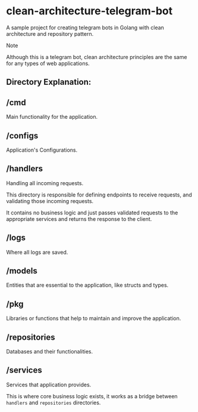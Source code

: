 # clean-architecture-telegram-bot

A sample project for creating telegram bots in Golang with clean architecture and repository pattern.

> [!NOTE]
> Although this is a telegram bot, clean architecture principles are the same for any types of web applications.

## Directory Explanation:

## /cmd

Main functionality for the application.

## /configs

Application's Configurations.

## /handlers

Handling all incoming requests.

This directory is responsible for defining endpoints to receive requests, and validating those incoming requests.

It contains no business logic and just passes validated requests to the appropriate services and returns the response to the client.

## /logs

Where all logs are saved.

## /models

Entities that are essential to the application, like structs and types.

## /pkg

Libraries or functions that help to maintain and improve the application.

## /repositories

Databases and their functionalities.

## /services

Services that application provides.

This is where core business logic exists, it works as a bridge between `handlers` and `repositories` directories.
